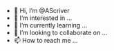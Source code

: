 - 👋 Hi, I’m @AScriver
- 👀 I’m interested in ...
- 🌱 I’m currently learning ...
- 💞️ I’m looking to collaborate on ...
- 📫 How to reach me ...

<!---
AScriver/AScriver is a ✨ special ✨ repository because its `README.md` (this file) appears on your GitHub profile.
You can click the Preview link to take a look at your changes.
--->
